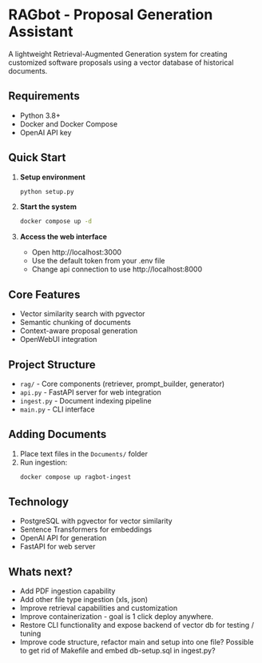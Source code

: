 # RAGbot - Proposal Generation Assistant

A lightweight Retrieval-Augmented Generation system for creating customized software proposals using a vector database of historical documents.

## Requirements

- Python 3.8+
- Docker and Docker Compose
- OpenAI API key

## Quick Start

1. **Setup environment**
   ```bash
   python setup.py
   ```

2. **Start the system**
   ```bash
   docker compose up -d
   ```

3. **Access the web interface**
   - Open http://localhost:3000
   - Use the default token from your .env file
   - Change api connection to use http://localhost:8000 

## Core Features

- Vector similarity search with pgvector
- Semantic chunking of documents 
- Context-aware proposal generation
- OpenWebUI integration

## Project Structure

- `rag/` - Core components (retriever, prompt_builder, generator)
- `api.py` - FastAPI server for web integration
- `ingest.py` - Document indexing pipeline
- `main.py` - CLI interface

## Adding Documents

1. Place text files in the `Documents/` folder
2. Run ingestion:
   ```bash
   docker compose up ragbot-ingest
   ```

## Technology

- PostgreSQL with pgvector for vector similarity
- Sentence Transformers for embeddings
- OpenAI API for generation
- FastAPI for web server

## Whats next?

- Add PDF ingestion capability
- Add other file type ingestion (xls, json)
- Improve retrieval capabilities and customization
- Improve containerization - goal is 1 click deploy anywhere.
- Restore CLI functionality and expose backend of vector db for testing / tuning
- Improve code structure, refactor main and setup into one file? Possible to get rid of Makefile and embed db-setup.sql in ingest.py?
